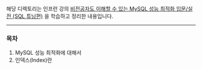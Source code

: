 해당 디렉토리는 인프런 강의 [비전공자도 이해할 수 있는 MySQL 성능 최적화 입문/실전 (SQL 튜닝편)](https://www.inflearn.com/course/%EB%B9%84%EC%A0%84%EA%B3%B5%EC%9E%90-mysql-%EC%84%B1%EB%8A%A5%EC%B5%9C%EC%A0%95%ED%99%95-sql%ED%8A%9C%EB%8B%9D) 을 학습하고 정리한 내용입니다.

---

### 목차

1. MySQL 성능 최적화에 대해서
2. 인덱스(Index)란